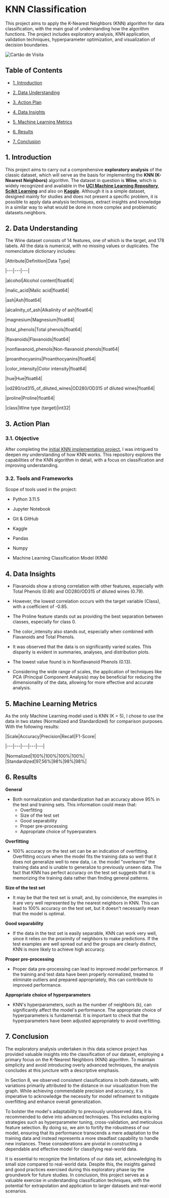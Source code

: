 # KNN Classification

  

This project aims to apply the K-Nearest Neighbors (KNN) algorithm for data classification, with the main goal of understanding how the algorithm functions. The project includes exploratory analysis, KNN application, validation techniques, hyperparameter optimization, and visualization of decision boundaries.

  

![Cartão de Visita](https://cdn.discordapp.com/attachments/1167606494536142864/1167606533811601429/Copia_de_Modern_Creative_Business_Card.png?ex=654ebd52&is=653c4852&hm=78a86e0bfea405ba39b4970117881fee3e14aefb38b23db2ad685b7a785f6708&)

  

## Table of Contents

- [1. Introduction](#1-Introduction)

- [2. Data Understanding](#2-Data-Understanding)

- [3. Action Plan](#3-Action-Plan)

- [4. Data Insights](#4-Data-Insights)

- [5. Machine Learning Metrics](#5-Machine-Learning-Metrics)

- [6. Results](#6-Results)

- [7. Conclusion](#5-Conclusion)
  
  

## 1. Introduction
This project aims to carry out a comprehensive **exploratory analysis** of the classic dataset, which will serve as the basis for implementing the **KNN (K-Nearest Neighbors)** algorithm. The dataset in question is **Wine**, which is widely recognized and available in the **[UCI Machine Learning Repository](https://archive.ics.uci.edu/dataset/109/wine)**, **[Scikit Learning](https://scikit-learn.org/stable/modules/generated/sklearn.datasets.load_wine.html#sklearn.datasets.load_wine)** and also on **[Kaggle](https://www.kaggle.com/datasets/tawfikelmetwally/wine-dataset/data)**. Although it is a simple dataset, designed mainly for studies and does not present a specific problem, it is possible to apply data analysis techniques, extract insights and knowledge in a similar way to what would be done in more complex and problematic datasets.neighbors.
  

## 2. Data Understanding

The Wine dataset consists of 14 features, one of which is the target, and 178 labels. All the data is numerical, with no missing values or duplicates. The nomenclature dictionary includes:

  

|Attribute|Definition|Data Type|

|---|---|---|

|alcohol|Alcohol content|float64|

|malic_acid|Malic acid|float64|

|ash|Ash|float64|

|alcalinity_of_ash|Alkalinity of ash|float64|

|magnesium|Magnesium|float64|

|total_phenols|Total phenols|float64|

|flavanoids|Flavanoids|float64|

|nonflavanoid_phenols|Non-flavanoid phenols|float64|

|proanthocyanins|Proanthocyanins|float64|

|color_intensity|Color intensity|float64|

|hue|Hue|float64|

|od280/od315_of_diluted_wines|OD280/OD315 of diluted wines|float64|

|proline|Proline|float64|

|class|Wine type (target)|int32|

  

## 3. Action Plan

  

### 3.1. Objective

After completing the [initial KNN implementation project](https://github.com/lfaferreira/ada-potencia-tech-knn-project), I was intrigued to deepen my understanding of how KNN works. This repository explores the capabilities of the KNN algorithm in detail, with a focus on classification and improving understanding.

  

### 3.2. Tools and Frameworks

Scope of tools used in the project:

  

- Python 3.11.5

- Jupyter Notebook

- Git & GitHub

- Kaggle

- Pandas

- Numpy

- Machine Learning Classification Model (KNN)

  

## 4. Data Insights

  

* Flavanoids show a strong correlation with other features, especially with Total Phenols (0.86) and OD280/OD315 of diluted wines (0.79).

* However, the lowest correlation occurs with the target variable (Class), with a coefficient of -0.85.

* The Proline feature stands out as providing the best separation between classes, especially for class 0.

* The color_intensity also stands out, especially when combined with Flavanoids and Total Phenols.

* It was observed that the data is on significantly varied scales. This disparity is evident in summaries, analyses, and distribution plots.

* The lowest value found is in Nonflavanoid Phenols (0.13).

* Considering the wide range of scales, the application of techniques like PCA (Principal Component Analysis) may be beneficial for reducing the dimensionality of the data, allowing for more effective and accurate analysis.

  

## 5. Machine Learning Metrics
As the only Machine Learning model used is KNN (K = 5), I chose to use the data in two states (Normalized and Standardized) for comparison purposes.  With the following results:

|Scale|Accuracy|Precision|Recall|F1-Score|

|---|---|---|---|---|

|Normalized|100%|100%|100%|100%|
|Standardized|97,56%|98%|98%|98%|


## 6. Results

**General**
*   Both normalization and standardization had an accuracy above 95% in the test and training sets. This information could mean that:
    *   Overfitting
	*   Size of the test set
	*   Good separability
	*   Proper pre-processing
	*   Appropriate choice of hyperparaters
	
	
**Overfitting**
*   100% accuracy on the test set can be an indication of overfitting. Overfitting occurs when the model fits the training data so well that it does not generalize well to new data, i.e. the model "overlearns" the training data and is unable to generalize to previously unseen data. The fact that KNN has perfect accuracy on the test set suggests that it is memorizing the training data rather than finding general patterns.
	
**Size of the test set**
*   It may be that the test set is small, and, by coincidence, the examples in it are very well represented by the nearest neighbors in KNN. This can lead to 100% accuracy on the test set, but it doesn't necessarily mean that the model is optimal.
	
**Good separability**
*   If the data in the test set is easily separable, KNN can work very well, since it relies on the proximity of neighbors to make predictions. If the test examples are well spread out and the groups are clearly distinct, KNN is more likely to achieve high accuracy.

**Proper pre-processing**
*   Proper data pre-processing can lead to improved model performance. If the training and test data have been properly normalized, treated to eliminate outliers and prepared appropriately, this can contribute to improved performance.

**Appropriate choice of hyperparameters**
*   KNN's hyperparameters, such as the number of neighbors (k), can significantly affect the model's performance. The appropriate choice of hyperparameters is fundamental. It is important to check that the hyperparameters have been adjusted appropriately to avoid overfitting.

## 7. Conclusion
The exploratory analysis undertaken in this data science project has provided valuable insights into the classification of our dataset, employing a primary focus on the K-Nearest Neighbors (KNN) algorithm. To maintain simplicity and avoid introducing overly advanced techniques, the analysis concludes at this juncture with a descriptive emphasis.

In Section 8, we observed consistent classifications in both datasets, with variations primarily attributed to the distance in our visualization from the graph. While achieving commendable precision and accuracy, it is imperative to acknowledge the necessity for model refinement to mitigate overfitting and enhance overall generalization.

To bolster the model's adaptability to previously unobserved data, it is recommended to delve into advanced techniques. This includes exploring strategies such as hyperparameter tuning, cross-validation, and meticulous feature selection. By doing so, we aim to fortify the robustness of our model, ensuring that its performance transcends a mere adaptation to the training data and instead represents a more steadfast capability to handle new instances. These considerations are pivotal in constructing a dependable and effective model for classifying real-world data.

It is essential to recognize the limitations of our data set, acknowledging its small size compared to real-world data.  Despite this, the insights gained and good practices exercised during this exploratory phase lay the groundwork for future studies. In conclusion, this project serves as a valuable exercise in understanding classification techniques, with the potential for extrapolation and application to larger datasets and real-world scenarios.